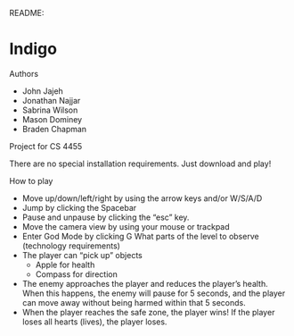 README:
# Indigo

Authors
- John Jajeh
- Jonathan Najjar
- Sabrina Wilson
- Mason Dominey
- Braden Chapman

Project for CS 4455

There are no special installation requirements. Just download and play!

How to play
- Move up/down/left/right by using the arrow keys and/or W/S/A/D
- Jump by clicking the Spacebar
- Pause and unpause by clicking the “esc” key.
- Move the camera view by using your mouse or trackpad
- Enter God Mode by clicking G
What parts of the level to observe (technology requirements)
- The player can “pick up” objects
	- Apple for health
	- Compass for direction
- The enemy approaches the player and reduces the player’s health. When this happens, the enemy will pause for 5 seconds, and the player can move away without being harmed within that 5 seconds.
- When the player reaches the safe zone, the player wins! If the player loses all hearts (lives), the player loses. 